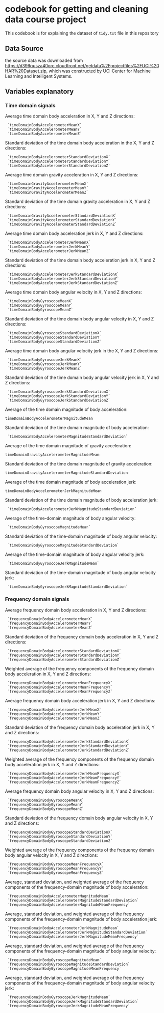 # codebook for getting and cleaning data course project

This codebook is for explaining the dataset of `tidy.txt` file in this repository

## Data Source
the source data was downloaded from https://d396qusza40orc.cloudfront.net/getdata%2Fprojectfiles%2FUCI%20HAR%20Dataset.zip, which was constructed by UCI Center for Machine Learning and Intelligent Systems.

## Variables explanatory

### Time domain signals

 Average time domain body acceleration in X, Y and Z directions:

	 `timeDomainBodyAccelerometerMeanX`
	 `timeDomainBodyAccelerometerMeanY`
	 `timeDomainBodyAccelerometerMeanZ`

 Standard deviation of the time domain body acceleration in the X, Y and Z directions:

	 `timeDomainBodyAccelerometerStandardDeviationX`
	 `timeDomainBodyAccelerometerStandardDeviationY`
	 `timeDomainBodyAccelerometerStandardDeviationZ`

 Average time domain gravity acceleration in X, Y and Z directions:

	 `timeDomainGravityAccelerometerMeanX`
	 `timeDomainGravityAccelerometerMeanY`
	 `timeDomainGravityAccelerometerMeanZ`

 Standard deviation of the time domain gravity acceleration in X, Y and Z directions:

	 `timeDomainGravityAccelerometerStandardDeviationX`
	 `timeDomainGravityAccelerometerStandardDeviationY`
	 `timeDomainGravityAccelerometerStandardDeviationZ`

 Average time domain body acceleration jerk in X, Y and Z directions:

	 `timeDomainBodyAccelerometerJerkMeanX`
	 `timeDomainBodyAccelerometerJerkMeanY`
	 `timeDomainBodyAccelerometerJerkMeanZ`

 Standard deviation of the time domain body acceleration jerk in X, Y and Z directions:

	 `timeDomainBodyAccelerometerJerkStandardDeviationX`
	 `timeDomainBodyAccelerometerJerkStandardDeviationY`
	 `timeDomainBodyAccelerometerJerkStandardDeviationZ`

 Average time domain body angular velocity in X, Y and Z directions:

	 `timeDomainBodyGyroscopeMeanX`
	 `timeDomainBodyGyroscopeMeanY`
	 `timeDomainBodyGyroscopeMeanZ`

 Standard deviation of the time domain body angular velocity in X, Y and Z directions:

	 `timeDomainBodyGyroscopeStandardDeviationX`
	 `timeDomainBodyGyroscopeStandardDeviationY`
	 `timeDomainBodyGyroscopeStandardDeviationZ`

 Average time domain body angular velocity jerk in the X, Y and Z directions:

	 `timeDomainBodyGyroscopeJerkMeanX`
	 `timeDomainBodyGyroscopeJerkMeanY`
	 `timeDomainBodyGyroscopeJerkMeanZ`

 Standard deviation of the time domain body angular velocity jerk in X, Y and Z directions:

	 `timeDomainBodyGyroscopeJerkStandardDeviationX`
	 `timeDomainBodyGyroscopeJerkStandardDeviationY`
	 `timeDomainBodyGyroscopeJerkStandardDeviationZ`

 Average of the time domain magnitude of body acceleration:
 
   `timeDomainBodyAccelerometerMagnitudeMean`
 
 Standard deviation of the time domain magnitude of body acceleration:
 
	 `timeDomainBodyAccelerometerMagnitudeStandardDeviation`

 Average of the time domain magnitude of gravity acceleration:
 
   `timeDomainGravityAccelerometerMagnitudeMean`
   
 Standard deviation of the time domain magnitude of gravity acceleration:
 
   `timeDomainGravityAccelerometerMagnitudeStandardDeviation`

 Average of the time domain magnitude of body acceleration jerk:
 
   `timeDomainBodyAccelerometerJerkMagnitudeMean`
   
 Standard deviation of the time domain magnitude of body acceleration jerk:

	 `timeDomainBodyAccelerometerJerkMagnitudeStandardDeviation`

 Average of the time-domain magnitude of body angular velocity:
 
 	 `timeDomainBodyGyroscopeMagnitudeMean`
 
 Standard deviation of the time-domain magnitude of body angular velocity:

	 `timeDomainBodyGyroscopeMagnitudeStandardDeviation`

 Average of the time-domain magnitude of body angular velocity jerk:
 
 	 `timeDomainBodyGyroscopeJerkMagnitudeMean`
 
 Standard deviation of the time-domain magnitude of body angular velocity jerk:
 
	 `timeDomainBodyGyroscopeJerkMagnitudeStandardDeviation`

### Frequency domain signals

 Average frequency domain body acceleration in X, Y and Z directions:

	 `frequencyDomainBodyAccelerometerMeanX`
	 `frequencyDomainBodyAccelerometerMeanY`
	 `frequencyDomainBodyAccelerometerMeanZ`

 Standard deviation of the frequency domain body acceleration in X, Y and Z directions:

	 `frequencyDomainBodyAccelerometerStandardDeviationX`
	 `frequencyDomainBodyAccelerometerStandardDeviationY`
	 `frequencyDomainBodyAccelerometerStandardDeviationZ`

 Weighted average of the frequency components of the frequency domain body acceleration in X, Y and Z directions:

	 `frequencyDomainBodyAccelerometerMeanFrequencyX`
	 `frequencyDomainBodyAccelerometerMeanFrequencyY`
	 `frequencyDomainBodyAccelerometerMeanFrequencyZ`

 Average frequency domain body acceleration jerk in X, Y and Z directions:

	 `frequencyDomainBodyAccelerometerJerkMeanX`
	 `frequencyDomainBodyAccelerometerJerkMeanY`
	 `frequencyDomainBodyAccelerometerJerkMeanZ`

 Standard deviation of the frequency domain body acceleration jerk in X, Y and Z directions:

	 `frequencyDomainBodyAccelerometerJerkStandardDeviationX`
	 `frequencyDomainBodyAccelerometerJerkStandardDeviationY`
	 `frequencyDomainBodyAccelerometerJerkStandardDeviationZ`

 Weighted average of the frequency components of the frequency domain body acceleration jerk in X, Y and Z directions:

	 `frequencyDomainBodyAccelerometerJerkMeanFrequencyX`
	 `frequencyDomainBodyAccelerometerJerkMeanFrequencyY`
	 `frequencyDomainBodyAccelerometerJerkMeanFrequencyZ`

 Average frequency domain body angular velocity in X, Y and Z directions:

	 `frequencyDomainBodyGyroscopeMeanX`
	 `frequencyDomainBodyGyroscopeMeanY`
	 `frequencyDomainBodyGyroscopeMeanZ`

 Standard deviation of the frequency domain body angular velocity in X, Y and Z directions:

	 `frequencyDomainBodyGyroscopeStandardDeviationX`
	 `frequencyDomainBodyGyroscopeStandardDeviationY`
	 `frequencyDomainBodyGyroscopeStandardDeviationZ`

 Weighted average of the frequency components of the frequency domain body angular velocity in X, Y and Z directions:

	 `frequencyDomainBodyGyroscopeMeanFrequencyX`
	 `frequencyDomainBodyGyroscopeMeanFrequencyY`
	 `frequencyDomainBodyGyroscopeMeanFrequencyZ`

 Average, standard deviation, and weighted average of the frequency components of the frequency-domain magnitude of body acceleration:

	 `frequencyDomainBodyAccelerometerMagnitudeMean`
	 `frequencyDomainBodyAccelerometerMagnitudeStandardDeviation`
	 `frequencyDomainBodyAccelerometerMagnitudeMeanFrequency`

 Average, standard deviation, and weighted average of the frequency components of the frequency-domain magnitude of body acceleration jerk:

	 `frequencyDomainBodyAccelerometerJerkMagnitudeMean`
	 `frequencyDomainBodyAccelerometerJerkMagnitudeStandardDeviation`
	 `frequencyDomainBodyAccelerometerJerkMagnitudeMeanFrequency`

 Average, standard deviation, and weighted average of the frequency components of the frequency-domain magnitude of body angular velocity:

	 `frequencyDomainBodyGyroscopeMagnitudeMean`
	 `frequencyDomainBodyGyroscopeMagnitudeStandardDeviation`
	 `frequencyDomainBodyGyroscopeMagnitudeMeanFrequency`

 Average, standard deviation, and weighted average of the frequency components of the frequency-domain magnitude of body angular velocity jerk:

	 `frequencyDomainBodyGyroscopeJerkMagnitudeMean`
	 `frequencyDomainBodyGyroscopeJerkMagnitudeStandardDeviation`
	 `frequencyDomainBodyGyroscopeJerkMagnitudeMeanFrequency`
